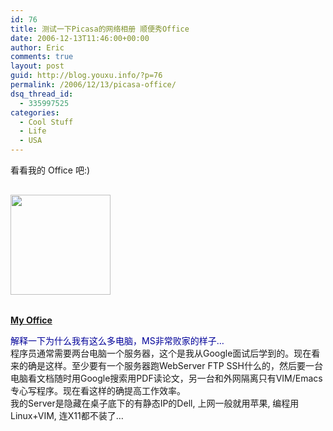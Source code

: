 ```yaml
---
id: 76
title: 测试一下Picasa的网络相册 顺便秀Office
date: 2006-12-13T11:46:00+00:00
author: Eric
comments: true
layout: post
guid: http://blog.youxu.info/?p=76
permalink: /2006/12/13/picasa-office/
dsq_thread_id:
  - 335997525
categories:
  - Cool Stuff
  - Life
  - USA
---
```

看看我的 Office 吧:)

<p style="text-align: center; width: 194px; font-family: arial,sans-serif; font-size: 83%">
  <p style="background: transparent url('http://picasaweb.google.com/f/img/transparent_album_background.gif') no-repeat scroll left center; height: 194px; -moz-background-clip: -moz-initial; -moz-background-origin: -moz-initial; -moz-background-inline-policy: -moz-initial">
    <a href="http://picasaweb.google.com/xu.mathena/MyOffice"><img src="http://lh4.google.com/image/xu.mathena/RYBHwLicaQE/AAAAAAAAABg/-iW4B0JHFIU/s160-c/MyOffice.jpg" style="border: medium none ; padding: 0px; margin-top: 16px" height="160" width="160" /></a>
  </p>
  
  <p>
    <a href="http://picasaweb.google.com/xu.mathena/MyOffice"> </a>
  </p>
  
  <p style="color: #4d4d4d; font-weight: bold; text-decoration: none">
    <a href="http://picasaweb.google.com/xu.mathena/MyOffice">My Office</a>
  </p>
  
  <p>
    <span style="color: #000099">解释一下为什么我有这么多电脑，MS非常败家的样子&#8230;</span><br /> 程序员通常需要两台电脑一个服务器，这个是我从Google面试后学到的。现在看来的确是这样。至少要有一个服务器跑WebServer FTP SSH什么的，然后要一台电脑看文档随时用Google搜索用PDF读论文，另一台和外网隔离只有VIM/Emacs专心写程序。现在看这样的确提高工作效率。<br /> 我的Server是隐藏在桌子底下的有静态IP的Dell, 上网一般就用苹果, 编程用Linux+VIM, 连X11都不装了&#8230;
  </p>